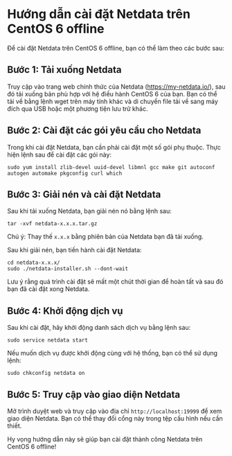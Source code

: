 # Hướng dẫn cài đặt Netdata trên CentOS 6 offline

Để cài đặt Netdata trên CentOS 6 offline, bạn có thể làm theo các bước sau:

## Bước 1: Tải xuống Netdata

Truy cập vào trang web chính thức của Netdata (https://my-netdata.io/), sau đó tải xuống bản phù hợp với hệ điều hành CentOS 6 của bạn. Bạn có thể tải về bằng lệnh wget trên máy tính khác và di chuyển file tải về sang máy đích qua USB hoặc một phương tiện lưu trữ khác.

## Bước 2: Cài đặt các gói yêu cầu cho Netdata

Trong khi cài đặt Netdata, bạn cần phải cài đặt một số gói phụ thuộc. Thực hiện lệnh sau để cài đặt các gói này:

```
sudo yum install zlib-devel uuid-devel libmnl gcc make git autoconf autogen automake pkgconfig curl which
```

## Bước 3: Giải nén và cài đặt Netdata

Sau khi tải xuống Netdata, bạn giải nén nó bằng lệnh sau:

```
tar -xvf netdata-x.x.x.tar.gz
```

Chú ý: Thay thế `x.x.x` bằng phiên bản của Netdata bạn đã tải xuống.

Sau khi giải nén, bạn tiến hành cài đặt Netdata:

```
cd netdata-x.x.x/
sudo ./netdata-installer.sh --dont-wait
```

Lưu ý rằng quá trình cài đặt sẽ mất một chút thời gian để hoàn tất và sau đó bạn đã cài đặt xong Netdata.

## Bước 4: Khởi động dịch vụ

Sau khi cài đặt, hãy khởi động danh sách dịch vụ bằng lệnh sau:

```
sudo service netdata start
```

Nếu muốn dịch vụ được khởi động cùng với hệ thống, bạn có thể sử dụng lệnh:

```
sudo chkconfig netdata on
```

## Bước 5: Truy cập vào giao diện Netdata

Mở trình duyệt web và truy cập vào địa chỉ `http://localhost:19999` để xem giao diện Netdata. Bạn có thể thay đổi cổng này trong tệp cấu hình nếu cần thiết.

Hy vọng hướng dẫn này sẽ giúp bạn cài đặt thành công Netdata trên CentOS 6 offline!



